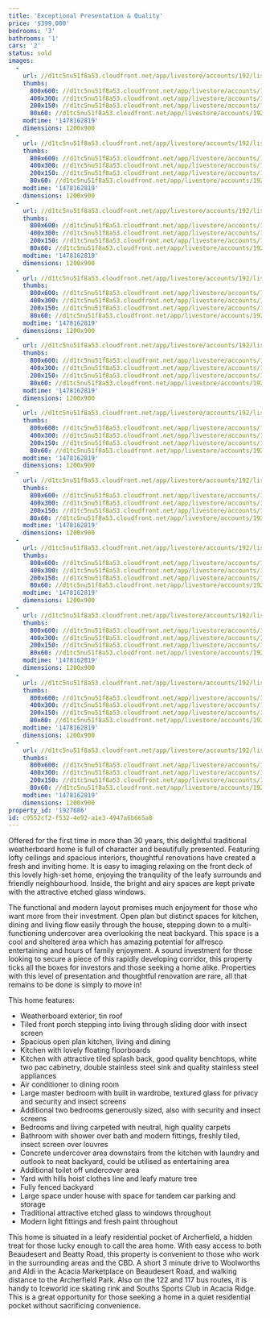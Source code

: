 ```yaml
---
title: 'Exceptional Presentation & Quality'
price: '$399,000'
bedrooms: '3'
bathrooms: '1'
cars: '2'
status: sold
images:
  -
    url: //d1tc5nu51f8a53.cloudfront.net/app/livestore/accounts/192/listings/893224/images/Desgrand-37-Front-Da_5214746133_20160829075921.jpg
    thumbs:
      800x600: //d1tc5nu51f8a53.cloudfront.net/app/livestore/accounts/192/listings/893224/images/Desgrand-37-Front-Da_5214746133_20160829075921_800x600.jpg
      400x300: //d1tc5nu51f8a53.cloudfront.net/app/livestore/accounts/192/listings/893224/images/Desgrand-37-Front-Da_5214746133_20160829075921_400x300.jpg
      200x150: //d1tc5nu51f8a53.cloudfront.net/app/livestore/accounts/192/listings/893224/images/Desgrand-37-Front-Da_5214746133_20160829075921_200x150.jpg
      80x60: //d1tc5nu51f8a53.cloudfront.net/app/livestore/accounts/192/listings/893224/images/Desgrand-37-Front-Da_5214746133_20160829075921_80x60.jpg
    modtime: '1478162819'
    dimensions: 1200x900
  -
    url: //d1tc5nu51f8a53.cloudfront.net/app/livestore/accounts/192/listings/893224/images/Desgrand-37-Kitchen-_9283520380_20160829075356.jpg
    thumbs:
      800x600: //d1tc5nu51f8a53.cloudfront.net/app/livestore/accounts/192/listings/893224/images/Desgrand-37-Kitchen-_9283520380_20160829075356_800x600.jpg
      400x300: //d1tc5nu51f8a53.cloudfront.net/app/livestore/accounts/192/listings/893224/images/Desgrand-37-Kitchen-_9283520380_20160829075356_400x300.jpg
      200x150: //d1tc5nu51f8a53.cloudfront.net/app/livestore/accounts/192/listings/893224/images/Desgrand-37-Kitchen-_9283520380_20160829075356_200x150.jpg
      80x60: //d1tc5nu51f8a53.cloudfront.net/app/livestore/accounts/192/listings/893224/images/Desgrand-37-Kitchen-_9283520380_20160829075356_80x60.jpg
    modtime: '1478162819'
    dimensions: 1200x900
  -
    url: //d1tc5nu51f8a53.cloudfront.net/app/livestore/accounts/192/listings/893224/images/Desgrand-37-Living-D_8094318253_20160829075448.jpg
    thumbs:
      800x600: //d1tc5nu51f8a53.cloudfront.net/app/livestore/accounts/192/listings/893224/images/Desgrand-37-Living-D_8094318253_20160829075448_800x600.jpg
      400x300: //d1tc5nu51f8a53.cloudfront.net/app/livestore/accounts/192/listings/893224/images/Desgrand-37-Living-D_8094318253_20160829075448_400x300.jpg
      200x150: //d1tc5nu51f8a53.cloudfront.net/app/livestore/accounts/192/listings/893224/images/Desgrand-37-Living-D_8094318253_20160829075448_200x150.jpg
      80x60: //d1tc5nu51f8a53.cloudfront.net/app/livestore/accounts/192/listings/893224/images/Desgrand-37-Living-D_8094318253_20160829075448_80x60.jpg
    modtime: '1478162819'
    dimensions: 1200x900
  -
    url: //d1tc5nu51f8a53.cloudfront.net/app/livestore/accounts/192/listings/893224/images/Desgrand-37-Living2-_3212855100_20160829075400.jpg
    thumbs:
      800x600: //d1tc5nu51f8a53.cloudfront.net/app/livestore/accounts/192/listings/893224/images/Desgrand-37-Living2-_3212855100_20160829075400_800x600.jpg
      400x300: //d1tc5nu51f8a53.cloudfront.net/app/livestore/accounts/192/listings/893224/images/Desgrand-37-Living2-_3212855100_20160829075400_400x300.jpg
      200x150: //d1tc5nu51f8a53.cloudfront.net/app/livestore/accounts/192/listings/893224/images/Desgrand-37-Living2-_3212855100_20160829075400_200x150.jpg
      80x60: //d1tc5nu51f8a53.cloudfront.net/app/livestore/accounts/192/listings/893224/images/Desgrand-37-Living2-_3212855100_20160829075400_80x60.jpg
    modtime: '1478162819'
    dimensions: 1200x900
  -
    url: //d1tc5nu51f8a53.cloudfront.net/app/livestore/accounts/192/listings/893224/images/Desgrand-37-Living3-_5096296356_20160829075324.jpg
    thumbs:
      800x600: //d1tc5nu51f8a53.cloudfront.net/app/livestore/accounts/192/listings/893224/images/Desgrand-37-Living3-_5096296356_20160829075324_800x600.jpg
      400x300: //d1tc5nu51f8a53.cloudfront.net/app/livestore/accounts/192/listings/893224/images/Desgrand-37-Living3-_5096296356_20160829075324_400x300.jpg
      200x150: //d1tc5nu51f8a53.cloudfront.net/app/livestore/accounts/192/listings/893224/images/Desgrand-37-Living3-_5096296356_20160829075324_200x150.jpg
      80x60: //d1tc5nu51f8a53.cloudfront.net/app/livestore/accounts/192/listings/893224/images/Desgrand-37-Living3-_5096296356_20160829075324_80x60.jpg
    modtime: '1478162819'
    dimensions: 1200x900
  -
    url: //d1tc5nu51f8a53.cloudfront.net/app/livestore/accounts/192/listings/893224/images/Desgrand-37-Bed1-Day_1701325518_20160829075618.jpg
    thumbs:
      800x600: //d1tc5nu51f8a53.cloudfront.net/app/livestore/accounts/192/listings/893224/images/Desgrand-37-Bed1-Day_1701325518_20160829075618_800x600.jpg
      400x300: //d1tc5nu51f8a53.cloudfront.net/app/livestore/accounts/192/listings/893224/images/Desgrand-37-Bed1-Day_1701325518_20160829075618_400x300.jpg
      200x150: //d1tc5nu51f8a53.cloudfront.net/app/livestore/accounts/192/listings/893224/images/Desgrand-37-Bed1-Day_1701325518_20160829075618_200x150.jpg
      80x60: //d1tc5nu51f8a53.cloudfront.net/app/livestore/accounts/192/listings/893224/images/Desgrand-37-Bed1-Day_1701325518_20160829075618_80x60.jpg
    modtime: '1478162819'
    dimensions: 1200x900
  -
    url: //d1tc5nu51f8a53.cloudfront.net/app/livestore/accounts/192/listings/893224/images/Desgrand-37-Bathroom_5204401747_20160829075457.jpg
    thumbs:
      800x600: //d1tc5nu51f8a53.cloudfront.net/app/livestore/accounts/192/listings/893224/images/Desgrand-37-Bathroom_5204401747_20160829075457_800x600.jpg
      400x300: //d1tc5nu51f8a53.cloudfront.net/app/livestore/accounts/192/listings/893224/images/Desgrand-37-Bathroom_5204401747_20160829075457_400x300.jpg
      200x150: //d1tc5nu51f8a53.cloudfront.net/app/livestore/accounts/192/listings/893224/images/Desgrand-37-Bathroom_5204401747_20160829075457_200x150.jpg
      80x60: //d1tc5nu51f8a53.cloudfront.net/app/livestore/accounts/192/listings/893224/images/Desgrand-37-Bathroom_5204401747_20160829075457_80x60.jpg
    modtime: '1478162819'
    dimensions: 1200x900
  -
    url: //d1tc5nu51f8a53.cloudfront.net/app/livestore/accounts/192/listings/893224/images/Desgrand-37-Bed3-Day_753825507_20160829075523.jpg
    thumbs:
      800x600: //d1tc5nu51f8a53.cloudfront.net/app/livestore/accounts/192/listings/893224/images/Desgrand-37-Bed3-Day_753825507_20160829075523_800x600.jpg
      400x300: //d1tc5nu51f8a53.cloudfront.net/app/livestore/accounts/192/listings/893224/images/Desgrand-37-Bed3-Day_753825507_20160829075523_400x300.jpg
      200x150: //d1tc5nu51f8a53.cloudfront.net/app/livestore/accounts/192/listings/893224/images/Desgrand-37-Bed3-Day_753825507_20160829075523_200x150.jpg
      80x60: //d1tc5nu51f8a53.cloudfront.net/app/livestore/accounts/192/listings/893224/images/Desgrand-37-Bed3-Day_753825507_20160829075523_80x60.jpg
    modtime: '1478162819'
    dimensions: 1200x900
  -
    url: //d1tc5nu51f8a53.cloudfront.net/app/livestore/accounts/192/listings/893224/images/Desgrand-37-Bed2-Day_9682208929_20160829075607.jpg
    thumbs:
      800x600: //d1tc5nu51f8a53.cloudfront.net/app/livestore/accounts/192/listings/893224/images/Desgrand-37-Bed2-Day_9682208929_20160829075607_800x600.jpg
      400x300: //d1tc5nu51f8a53.cloudfront.net/app/livestore/accounts/192/listings/893224/images/Desgrand-37-Bed2-Day_9682208929_20160829075607_400x300.jpg
      200x150: //d1tc5nu51f8a53.cloudfront.net/app/livestore/accounts/192/listings/893224/images/Desgrand-37-Bed2-Day_9682208929_20160829075607_200x150.jpg
      80x60: //d1tc5nu51f8a53.cloudfront.net/app/livestore/accounts/192/listings/893224/images/Desgrand-37-Bed2-Day_9682208929_20160829075607_80x60.jpg
    modtime: '1478162819'
    dimensions: 1200x900
  -
    url: //d1tc5nu51f8a53.cloudfront.net/app/livestore/accounts/192/listings/893224/images/Desgrand-37-Back2-Da_4696669229_20160829075754.jpg
    thumbs:
      800x600: //d1tc5nu51f8a53.cloudfront.net/app/livestore/accounts/192/listings/893224/images/Desgrand-37-Back2-Da_4696669229_20160829075754_800x600.jpg
      400x300: //d1tc5nu51f8a53.cloudfront.net/app/livestore/accounts/192/listings/893224/images/Desgrand-37-Back2-Da_4696669229_20160829075754_400x300.jpg
      200x150: //d1tc5nu51f8a53.cloudfront.net/app/livestore/accounts/192/listings/893224/images/Desgrand-37-Back2-Da_4696669229_20160829075754_200x150.jpg
      80x60: //d1tc5nu51f8a53.cloudfront.net/app/livestore/accounts/192/listings/893224/images/Desgrand-37-Back2-Da_4696669229_20160829075754_80x60.jpg
    modtime: '1478162819'
    dimensions: 1200x900
  -
    url: //d1tc5nu51f8a53.cloudfront.net/app/livestore/accounts/192/listings/893224/images/Desgrand-37-Back-Day_7571531199_20160829075756.jpg
    thumbs:
      800x600: //d1tc5nu51f8a53.cloudfront.net/app/livestore/accounts/192/listings/893224/images/Desgrand-37-Back-Day_7571531199_20160829075756_800x600.jpg
      400x300: //d1tc5nu51f8a53.cloudfront.net/app/livestore/accounts/192/listings/893224/images/Desgrand-37-Back-Day_7571531199_20160829075756_400x300.jpg
      200x150: //d1tc5nu51f8a53.cloudfront.net/app/livestore/accounts/192/listings/893224/images/Desgrand-37-Back-Day_7571531199_20160829075756_200x150.jpg
      80x60: //d1tc5nu51f8a53.cloudfront.net/app/livestore/accounts/192/listings/893224/images/Desgrand-37-Back-Day_7571531199_20160829075756_80x60.jpg
    modtime: '1478162819'
    dimensions: 1200x900
property_id: '1927686'
id: c9552cf2-f532-4e92-a1e3-4947a6b665a8
---
```

Offered for the first time in more than 30 years, this delightful traditional weatherboard home is full of character and beautifully presented. Featuring lofty ceilings and spacious interiors, thoughtful renovations have created a fresh and inviting home. It is easy to imaging relaxing on the front deck of this lovely high-set home, enjoying the tranquility of the leafy surrounds and friendly neighbourhood. Inside, the bright and airy spaces are kept private with the attractive etched glass windows. 

The functional and modern layout promises much enjoyment for those who want more from their investment. Open plan but distinct spaces for kitchen, dining and living flow easily through the house, stepping down to a multi-functioning undercover area overlooking the neat backyard. This space is a cool and sheltered area which has amazing potential for alfresco entertaining and hours of family enjoyment. A sound investment for those looking to secure a piece of this rapidly developing corridor, this property ticks all the boxes for investors and those seeking a home alike. Properties with this level of presentation and thoughtful renovation are rare, all that remains to be done is simply to move in!

This home features:

*  Weatherboard exterior, tin roof
*  Tiled front porch stepping into living through sliding door with insect screen
*  Spacious open plan kitchen, living and dining
*  Kitchen with lovely floating floorboards
*  Kitchen with attractive tiled splash back, good quality benchtops, white two pac cabinetry, double stainless steel sink and quality stainless steel appliances
*  Air conditioner to dining room
*  Large master bedroom with built in wardrobe, textured glass for privacy and security and insect screens 
*  Additional two bedrooms generously sized, also with security and insect screens
*  Bedrooms and living carpeted with neutral, high quality carpets
*  Bathroom with shower over bath and modern fittings, freshly tiled, insect screen over louvres
*  Concrete undercover area downstairs from the kitchen with laundry and outlook to neat backyard, could be utilised as entertaining area 
*  Additional toilet off undercover area
*  Yard with hills hoist clothes line and leafy mature tree
*  Fully fenced backyard
*  Large space under house with space for tandem car parking and storage
*  Traditional attractive etched glass to windows throughout
*  Modern light fittings and fresh paint throughout

This home is situated in a leafy residential pocket of Archerfield, a hidden treat for those lucky enough to call the area home. With easy access to both Beaudesert and Beatty Road, this property is convenient to those who work in the surrounding areas and the CBD. A short 3 minute drive to Woolworths and Aldi in the Acacia Marketplace on Beaudesert Road, and walking distance to the Archerfield Park. Also on the 122 and 117 bus routes, it is handy to Iceworld ice skating rink and Souths Sports Club in Acacia Ridge. This is a great opportunity for those seeking a home in a quiet residential pocket without sacrificing convenience.